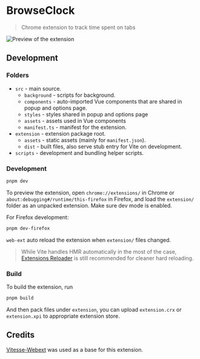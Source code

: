 # BrowseClock
> Chrome extension to track time spent on tabs

![Preview of the extension](https://github.com/wireless25/chrome-ext-surf-duration/blob/fed6186c5e416f8717db1f770625f44597581238/preview.jpg)

## Development
### Folders

- `src` - main source.
  - `background` - scripts for background.
  - `components` - auto-imported Vue components that are shared in popup and options page.
  - `styles` - styles shared in popup and options page
  - `assets` - assets used in Vue components
  - `manifest.ts` - manifest for the extension.
- `extension` - extension package root.
  - `assets` - static assets (mainly for `manifest.json`).
  - `dist` - built files, also serve stub entry for Vite on development.
- `scripts` - development and bundling helper scripts.

### Development

```bash
pnpm dev
```

To preview the extension, open `chrome://extensions/` in Chrome or `about:debugging#/runtime/this-firefox` in Firefox, and load the `extension/` folder as an unpacked extension. Make sure dev mode is enabled.

For Firefox development:

```bash
pnpm dev-firefox
```

`web-ext` auto reload the extension when `extension/` files changed.

> While Vite handles HMR automatically in the most of the case, [Extensions Reloader](https://chrome.google.com/webstore/detail/fimgfedafeadlieiabdeeaodndnlbhid) is still recommended for cleaner hard reloading.

### Build

To build the extension, run

```bash
pnpm build
```

And then pack files under `extension`, you can upload `extension.crx` or `extension.xpi` to appropriate extension store.

## Credits
[Vitesse-Webext](https://github.com/antfu-collective/vitesse-webext) was used as a base for this extension.

